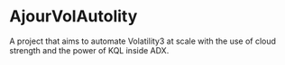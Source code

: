 # AjourVolAutolity
A project that aims to automate Volatility3 at scale with the use of cloud strength and the power of KQL inside ADX.
